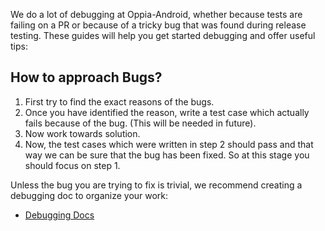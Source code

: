 We do a lot of debugging at Oppia-Android, whether because tests are failing on a PR or because of a tricky bug that was found during release testing. These guides will help you get started debugging and offer useful tips:

## How to approach Bugs?
1. First try to find the exact reasons of the bugs.
2. Once you have identified the reason, write a test case which actually fails because of the bug. (This will be needed in future).
3. Now work towards solution.
4. Now, the test cases which were written in step 2 should pass and that way we can be sure that the bug has been fixed.
So at this stage you should focus on step 1.

Unless the bug you are trying to fix is trivial, we recommend creating a debugging doc to organize your work:
- [Debugging Docs](https://github.com/oppia/oppia-android/wiki/Get-Help#before-you-ask-a-general-question)